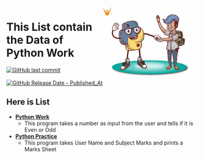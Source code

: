 <img src="Python.jpg" align="right" />

# This List contain the Data of Python Work
[![GitHub last commit](https://img.shields.io/github/last-commit/samiwadh/Advance-Programming-Navttc-2024?color=%23f54242)](https://github.com/samiwadh/Advance-Programming-Navttc-2024)
[![GitHub Release Date - Published_At](https://img.shields.io/github/release-date/samiwadh/Advance-Programming-Navttc-2024?color=%23f54242)](https://github.com/samiwadh/Advance-Programming-Navttc-2024)



## Here is List

 - **[Python Work ](https://github.com/samiwadh/Advance-Programming-Navttc/tree/main/Pyhton%20Work)**
	 - This program takes a number as input from the user and tells if it is Even or Odd
 - **[Python Practice](https://github.com/samiwadh/Advance-Programming-Navttc/tree/main/Python%20Practice)**
	 - This program takes User Name and Subject Marks and prints a Marks Sheet
 

